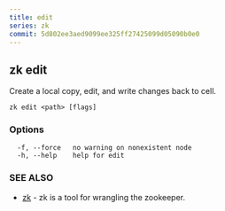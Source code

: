 ```yaml
---
title: edit
series: zk
commit: 5d802ee3aed9099ee325ff27425099d05090b0e0
---
```

## zk edit

Create a local copy, edit, and write changes back to cell.

```
zk edit <path> [flags]
```

### Options

```
  -f, --force   no warning on nonexistent node
  -h, --help    help for edit
```

### SEE ALSO

* [zk](../)	 - zk is a tool for wrangling the zookeeper.

